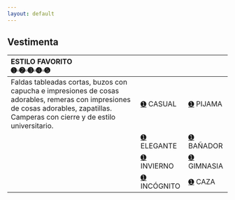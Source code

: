 ```yaml
---
layout: default
---
```

## Vestimenta

| ESTILO FAVORITO<br>➊▫➋▫➌▫➍▫➎| &nbsp;         |&nbsp; |
|:-------------|:------------------|:------|
|Faldas tableadas cortas, buzos con capucha e impresiones de cosas adorables, remeras con impresiones de cosas adorables, zapatillas. Camperas con cierre y de estilo universitario.| [➊](https://sta.sh/210y5on9psea) CASUAL | [➊](https://sta.sh/21tjulmdwpcm) PIJAMA  |
| &nbsp; | [➊](https://sta.sh/21kyc761lzi0) ELEGANTE   | [➊](https://sta.sh/0kkiwqyxzqy) BAÑADOR   |
| &nbsp; | [➊](https://sta.sh/2iaccneb6zh) INVIERNO  | [➊](https://sta.sh/21y07g4m4sbc) GIMNASIA |
| &nbsp; | [➊](https://sta.sh/2qfftkgqesd) INCÓGNITO | [➊](https://sta.sh/2bz1vp69nmj) CAZA  |


